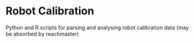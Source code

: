 # Robot Calibration
Python and R scripts for parsing and analysing robot calibration data (may be absorbed by reachmaster)

